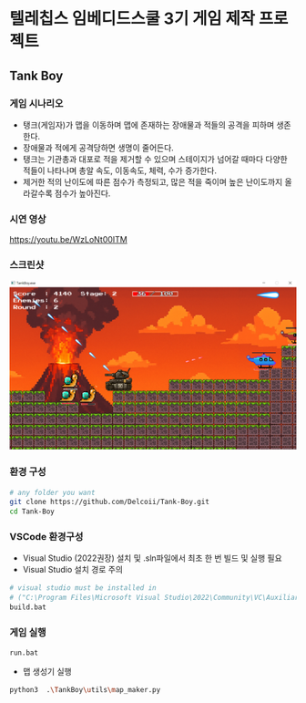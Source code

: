 # 텔레칩스 임베디드스쿨 3기 게임 제작 프로젝트
## Tank Boy
### 게임 시나리오
* 탱크(게임자)가 맵을 이동하며 맵에 존재하는 장애물과 적들의 공격을 피하며 생존한다. 
* 장애물과 적에게 공격당하면 생명이 줄어든다.
* 탱크는 기관총과 대포로 적을 제거할 수 있으며 스테이지가 넘어갈 때마다 다양한 적들이 나타나며 총알 속도, 이동속도, 체력, 수가 증가한다.
* 제거한 적의 난이도에 따른 점수가 측정되고, 많은 적을 죽이며 높은 난이도까지 올라갈수록 점수가 높아진다.

### 시연 영상
https://youtu.be/WzLoNt00ITM


### 스크린샷
![게임 스크린샷](./gamescreenshot.png)


### 환경 구성
```sh
# any folder you want
git clone https://github.com/Delcoii/Tank-Boy.git
cd Tank-Boy
```

### VSCode 환경구성
* Visual Studio (2022권장) 설치 및 .sln파일에서 최초 한 번 빌드 및 실행 필요
* Visual Studio 설치 경로 주의
```sh
# visual studio must be installed in
# ("C:\Program Files\Microsoft Visual Studio\2022\Community\VC\Auxiliary\Build\vcvars64.bat")
build.bat
```

### 게임 실행
```sh
run.bat
```
* 맵 생성기 실행
```sh
python3  .\TankBoy\utils\map_maker.py
```


